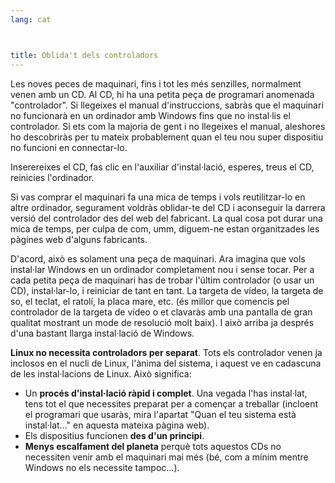 ```yaml
---
lang: cat



title: Oblida't dels controladors
---
```


Les noves peces de maquinari, fins i tot les més senzilles, normalment venen amb un CD. Al CD, hi ha una petita peça de programari anomenada "controlador". Si llegeixes el manual d'instruccions, sabràs que el maquinari no funcionarà en un ordinador amb Windows fins que no instal·lis el controlador. Si ets com la majoria de gent i no llegeixes el manual, aleshores ho descobriràs per tu mateix probablement quan el teu nou super dispositiu no funcioni en connectar-lo.

Inserereixes el CD, fas clic en l'auxiliar d'instal·lació, esperes, treus el CD, reinicies l'ordinador.

Si vas comprar el maquinari fa una mica de temps i vols reutilitzar-lo en altre ordinador, segurament voldràs oblidar-te del CD i aconseguir la darrera versió del controlador des del web del fabricant. La qual cosa pot durar una mica de temps, per culpa de com, umm, diguem-ne estan organitzades les pàgines web d'alguns fabricants.

D'acord, això es solament una peça de maquinari. Ara imagina que vols instal·lar Windows en un ordinador completament nou i sense tocar. Per a cada petita peça de maquinari has de trobar l'últim controlador (o usar un CD), instal·lar-lo, i reiniciar de tant en tant. La targeta de vídeo, la targeta de so, el teclat, el ratolí, la placa mare, etc. (és millor que comencis pel controlador de la targeta de vídeo o et clavaràs amb una pantalla de gran qualitat mostrant un mode de resolució molt baix). I això arriba ja després d'una bastant llarga instal·lació de Windows.

<b>Linux no necessita controladors per separat</b>. Tots els controlador venen ja inclosos en el nucli de Linux, l'ànima del sistema, i aquest ve en cadascuna de les instal·lacions de Linux. Això significa:

<ul>
<li>Un <b>procés d'instal·lació ràpid i complet</b>. Una vegada l'has instal·lat, tens tot el que necessites preparat per a començar a treballar (incloent el programari que usaràs, mira l'apartat "Quan el teu sistema està instal·lat..." en aquesta mateixa pàgina web).</li>
<li>Els dispositius funcionen <b>des d'un principi</b>.</li>
<li><b>Menys escalfament del planeta</b> perquè tots aquestos CDs no necessiten venir amb el maquinari mai més (bé, com a mínim mentre Windows no els necessite tampoc...).</li>
</ul>




